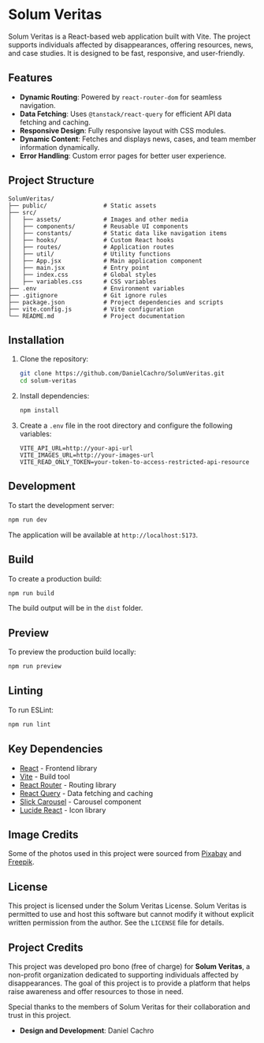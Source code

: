 # Solum Veritas

Solum Veritas is a React-based web application built with Vite. The project supports individuals affected by disappearances, offering resources, news, and case studies. It is designed to be fast, responsive, and user-friendly.

## Features

- **Dynamic Routing**: Powered by `react-router-dom` for seamless navigation.
- **Data Fetching**: Uses `@tanstack/react-query` for efficient API data fetching and caching.
- **Responsive Design**: Fully responsive layout with CSS modules.
- **Dynamic Content**: Fetches and displays news, cases, and team member information dynamically.
- **Error Handling**: Custom error pages for better user experience.

## Project Structure

```
SolumVeritas/
├── public/                # Static assets
├── src/
│   ├── assets/            # Images and other media
│   ├── components/        # Reusable UI components
│   ├── constants/         # Static data like navigation items
│   ├── hooks/             # Custom React hooks
│   ├── routes/            # Application routes
│   ├── util/              # Utility functions
│   ├── App.jsx            # Main application component
│   ├── main.jsx           # Entry point
│   ├── index.css          # Global styles
│   ├── variables.css      # CSS variables
├── .env                   # Environment variables
├── .gitignore             # Git ignore rules
├── package.json           # Project dependencies and scripts
├── vite.config.js         # Vite configuration
└── README.md              # Project documentation
```

## Installation

1. Clone the repository:

   ```sh
   git clone https://github.com/DanielCachro/SolumVeritas.git
   cd solum-veritas
   ```

2. Install dependencies:

   ```sh
   npm install
   ```

3. Create a `.env` file in the root directory and configure the following variables:

   ```env
   VITE_API_URL=http://your-api-url
   VITE_IMAGES_URL=http://your-images-url
   VITE_READ_ONLY_TOKEN=your-token-to-access-restricted-api-resource
   ```

## Development

To start the development server:

```sh
npm run dev
```

The application will be available at `http://localhost:5173`.

## Build

To create a production build:

```sh
npm run build
```

The build output will be in the `dist` folder.

## Preview

To preview the production build locally:

```sh
npm run preview
```

## Linting

To run ESLint:

```sh
npm run lint
```

## Key Dependencies

- [React](https://reactjs.org/) - Frontend library
- [Vite](https://vitejs.dev/) - Build tool
- [React Router](https://reactrouter.com/) - Routing library
- [React Query](https://tanstack.com/query/latest) - Data fetching and caching
- [Slick Carousel](https://react-slick.neostack.com/) - Carousel component
- [Lucide React](https://lucide.dev/) - Icon library

## Image Credits

Some of the photos used in this project were sourced from [Pixabay](https://pixabay.com/pl/) and [Freepik](https://pl.freepik.com/).


## License

This project is licensed under the Solum Veritas License. Solum Veritas is permitted to use and host this software but cannot modify it without explicit written permission from the author. See the `LICENSE` file for details.

## Project Credits

This project was developed pro bono (free of charge) for **Solum Veritas**, a non-profit organization dedicated to supporting individuals affected by disappearances. The goal of this project is to provide a platform that helps raise awareness and offer resources to those in need.

Special thanks to the members of Solum Veritas for their collaboration and trust in this project.

- **Design and Development**: Daniel Cachro
```